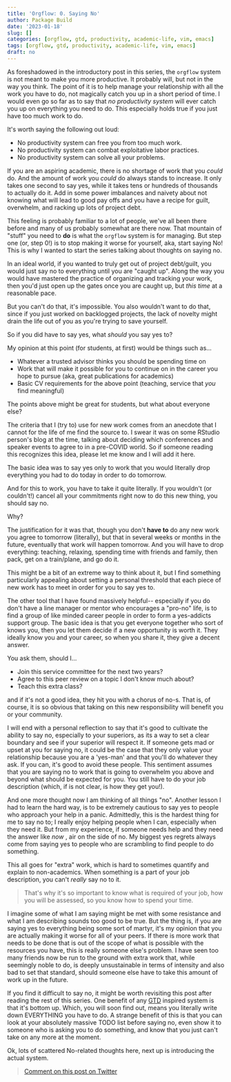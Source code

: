 ```yaml
---
title: 'Orgflow: 0. Saying No'
author: Package Build
date: '2023-01-18'
slug: []
categories: [orgflow, gtd, productivity, academic-life, vim, emacs]
tags: [orgflow, gtd, productivity, academic-life, vim, emacs]
draft: no
---
```


As foreshadowed in the introductory post in this series, the `orgflow` system is not meant to make you more productive.
It probably will, but not in the way you think. 
The point of it is to help manage your relationship with all the work you have to do, not magically catch you up in a short period of time. 
I would even go so far as to say that *no productivity system* will ever catch you up on everything you need to do.
This especially holds true if you just have too much work to do.

It's worth saying the following out loud:

* No productivity system can free you from too much work.
* No productivity system can combat exploitative labor practices.
* No productivity system can solve all your problems. 

If you are an aspiring academic, there is no shortage of work that you _could_ do. 
And the amount of work you _could_ do always stands to increase.
It only takes one second to say yes, while it takes tens or hundreds of thousands to actually do it.
Add in some power imbalances and naivety about not knowing what will lead to good pay offs and you have a recipe for guilt, overwhelm, and racking up lots of project debt. 

This feeling is probably familiar to a lot of people, we've all been there before and many of us probably somewhat are there now. 
That mountain of "stuff" you need to **do** is what the `orgflow` system is for managing. 
But step one (or, step 0!) is to stop making it worse for yourself, aka, start saying No!
This is why I wanted to start the series talking about thoughts on saying no.

In an ideal world, if you wanted to truly get out of project debt/guilt, you would just say no to everything until you are "caught up".
Along the way you would have mastered the practice of organizing and tracking your work, then you'd just open up the gates once you are caught up, but _this time_ at a reasonable pace.

But you can't do that, it's impossible.
You also wouldn't want to do that, since if you just worked on backlogged projects, the lack of novelty might drain the life out of you as you're trying to save yourself. 

So if you did have to say yes, what _should_ you say yes to?

My opinion at this point (for students, at first) would be things such as...

* Whatever a trusted advisor thinks you should be spending time on
* Work that will make it possible for you to continue on in the career you hope to pursue (aka, great publications for academics)
* Basic CV requirements for the above point  (teaching, service that _you_ find meaningful)

The points above might be great for students, but what about everyone else?

The criteria that I (try to) use for new work comes from an anecdote that I cannot for the life of me find the source to.
I swear it was on some RStudio person's blog at the time, talking about deciding which conferences and speaker events to agree to in a pre-COVID world. 
So if someone reading this recognizes this idea, please let me know and I will add it here.

The basic idea was to say yes only to work that you would literally drop everything you had to do today in order to do tomorrow. 

And for this to work, you have to take it quite literally.
If you wouldn't (or couldn't!) cancel all your commitments right now to do this new thing, you should say no. 

Why?

The justification for it was that, though you don't **have to** do any new work you agree to tomorrow (literally), but that in several weeks or months in the future, eventually that work will happen tomorrow. 
And you will have to drop everything: teaching, relaxing, spending time with friends and family, then pack, get on a train/plane, and go do it. 

This might be a bit of an extreme way to think about it, but I find something particularly appealing about setting a personal threshold that each piece of new work has to meet in order for you to say yes to. 

The other tool that I have found massively helpful-- especially if you do don't have a line manager or mentor who encourages a "pro-no" life, is to find a group of like minded career people in order to form a yes-addicts support group.
The basic idea is that you get everyone together who sort of knows you, then you let them decide if a new opportunity is worth it.
They ideally know you and your career, so when you share it, they give a decent answer.

You ask them, should I...

* Join this service committee for the next two years?
* Agree to this peer review on a topic I don't know much about?
* Teach this extra class? 

and if it's not a good idea, they hit you with a chorus of no-s.
That is, of course, it is so obvious that taking on this new responsibility will benefit you or your community. 

I will end with a personal reflection to say that it's good to cultivate the ability to say no, especially to your superiors, as its a way to set a clear boundary and see if your superior will respect it.
If someone gets mad or upset at you for saying no, it could be the case that they only value your relationship because you are a 'yes-man' and that you'll do whatever they ask.
If you can, it's good to avoid these people.
This sentiment assumes that you are saying no to work that is going to overwhelm you above and beyond what should be expected for you.
You still have to do your job description (which, if is not clear, is how they get you!).

And one more thought now I am thinking of all things "no".
Another  lesson I had to learn the hard way, is to be extremely cautious to say yes to people who approach your help in a panic.
Admittedly, this is the hardest thing for me to say no to; I really enjoy helping people when I can, especially when they need it.
But from my experience, if someone needs help and they need the answer like _now_ , air on the side of no.
My biggest yes regrets always come from saying yes to people who are scrambling to find people to do something.

This all goes for "extra" work, which is hard to sometimes quantify and explain to non-academics.
When something is a part of your job description, you can't _really_ say no to it. 

> That's why it's so important to know what is required of your job, how you will be assessed, so you know how to spend your time.

I imagine some of what I am saying might be met with some resistance and what I am describing sounds too good to be true.
But the thing is, if you are saying yes to everything being some sort of martyr, it's my opinion that you are actually making it worse for all of your peers.
If there is more work that needs to be done that is out of the scope of what is possible with the resources you have, this is really someone else's problem.
I have seen too many friends now be run to the ground with extra work that, while seemingly noble to do, is deeply unsustainable in terms of intensity and also bad to set that standard, should someone else have to take this amount of work up in the future. 

If you find it difficult to say no, it might be worth revisiting this post after reading the rest of this series.
One benefit of any [GTD](https://gettingthingsdone.com/what-is-gtd/) inspired system is that it's bottom up.
Which, you will soon find out, means you literally write down EVERYTHING you have to do.
A strange benefit of this is that you can look at your absolutely massive TODO list before saying no, even show it to someone who is asking you to do something, and know that you just can't take on any more at the moment.

Ok, lots of scattered No-related thoughts here, next up is introducing the actual system. 

> [Comment on this post on Twitter](https://twitter.com/DavidJohnBaker/status/1618314924140417025) 